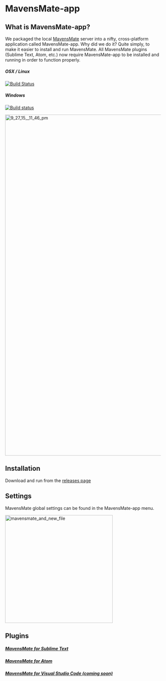# MavensMate-app

## What is MavensMate-app?

We packaged the local [MavensMate](https://github.com/joeferraro/MavensMate) server into a nifty, cross-platform application called MavensMate-app. Why did we do it? Quite simply, to make it easier to install and run MavensMate. All MavensMate plugins (Sublime Text, Atom, etc.) now require MavensMate-app to be installed and running in order to function properly.

##### OSX / Linux
[![Build Status](https://travis-ci.org/joeferraro/MavensMate-app.svg)](https://travis-ci.org/joeferraro/MavensMate-app)

##### Windows
[![Build status](https://ci.appveyor.com/api/projects/status/u0i8yx97wuwylp88?svg=true)](https://ci.appveyor.com/project/joeferraro/mavensmate-app)


<img width="1100" alt="9_27_15__11_46_pm" src="https://cloud.githubusercontent.com/assets/54157/10146854/e8e3695c-65f8-11e5-8a41-d1b3f77b7a14.png">

## Installation

Download and run from the [releases page](https://github.com/joeferraro/mavensmate-app/releases)

## Settings

MavensMate global settings can be found in the MavensMate-app menu.

<img width="348" alt="mavensmate_and_new_file" src="https://cloud.githubusercontent.com/assets/54157/9984583/71eba186-5fe8-11e5-8e74-c2aa2eea81c0.png">

## Plugins

##### [MavensMate for Sublime Text](https://github.com/joeferraro/MavensMate-SublimeText)

##### [MavensMate for Atom](https://github.com/joeferraro/MavensMate-Atom)

##### [MavensMate for Visual Studio Code (coming soon)](https://github.com/joeferraro/MavensMate-VisualStudioCode)


